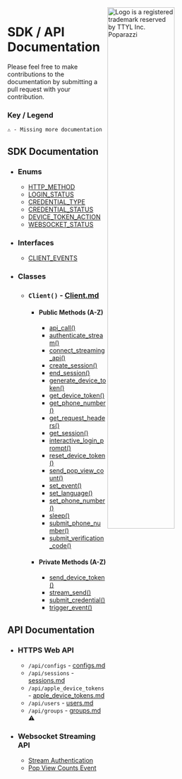 <img src="https://user-images.githubusercontent.com/33995146/169403681-6f3abfb0-10f4-4c2c-9ef4-fe7704142b58.jpg" alt="Logo is a registered trademark reserved by TTYL Inc. Poparazzi" align="right" width="55%"/>

# SDK / API Documentation
Please feel free to make contributions to the documentation by submitting a pull request with your contribution.

### Key / Legend
```
⚠ - Missing more documentation
```

## SDK Documentation

  - ### Enums
    - [HTTP_METHOD](sdk-docs/enums/HTTP_METHOD.md)
    - [LOGIN_STATUS](sdk-docs/enums/LOGIN_STATUS.md)
    - [CREDENTIAL_TYPE](sdk-docs/enums/CREDENTIAL_TYPE.md)
    - [CREDENTIAL_STATUS](sdk-docs/enums/CREDENTIAL_STATUS.md)
    - [DEVICE_TOKEN_ACTION](sdk-docs/enums/DEVICE_TOKEN_ACTION.md)
    - [WEBSOCKET_STATUS](sdk-docs/enums/WEBSOCKET_STATUS.md)
  - ### Interfaces
    - [CLIENT_EVENTS](sdk-docs/interfaces/CLIENT_EVENTS.md)
  - ### Classes
    - ### `Client()` - [Client.md](sdk-docs/classes/Client.md)
      - #### Public Methods (A-Z)
        - [api_call()](sdk-docs/classes/Client.md#api_call)
        - [authenticate_stream()](sdk-docs/classes/Client.md#authenticate_stream)
        - [connect_streaming_api()](sdk-docs/classes/Client.md#connect_streaming_api)
        - [create_session()](sdk-docs/classes/Client.md#create_session)
        - [end_session()](sdk-docs/classes/Client.md#end_session)
        - [generate_device_token()](sdk-docs/classes/Client.md#generate_device_token)
        - [get_device_token()](sdk-docs/classes/Client.md#get_device_token)
        - [get_phone_number()](sdk-docs/classes/Client.md#get_phone_number)
        - [get_request_headers()](sdk-docs/classes/Client.md#get_request_headers)
        - [get_session()](sdk-docs/classes/Client.md#get_session)
        - [interactive_login_prompt()](sdk-docs/classes/Client.md#interactive_login_prompt)
        - [reset_device_token()](sdk-docs/classes/Client.md#reset_device_token)
        - [send_pop_view_count()](sdk-docs/classes/Client.md#send_pop_view_count)
        - [set_event()](sdk-docs/classes/Client.md#set_event)
        - [set_language()](sdk-docs/classes/Client.md#set_language)
        - [set_phone_number()](sdk-docs/classes/Client.md#set_phone_number)
        - [sleep()](sdk-docs/classes/Client.md#sleep)
        - [submit_phone_number()](sdk-docs/classes/Client.md#submit_phone_number)
        - [submit_verification_code()](sdk-docs/classes/Client.md#submit_verification_code)
      - #### Private Methods (A-Z)
        - [send_device_token()](sdk-docs/classes/Client.md#send_device_token)
        - [stream_send()](sdk-docs/classes/Client.md#stream_send)
        - [submit_credential()](sdk-docs/classes/Client.md#submit_credential)
        - [trigger_event()](sdk-docs/classes/Client.md#trigger_event)

## API Documentation

  - ### HTTPS Web API
    - `/api/configs` - [configs.md](api-docs/configs.md)
    - `/api/sessions` - [sessions.md](api-docs/sessions.md)
    - `/api/apple_device_tokens` - [apple_device_tokens.md](api-docs/apple_device_tokens.md)
    - `/api/users` - [users.md](api-docs/users.md)
    - `/api/groups` - [groups.md](api-docs/groups.md) ⚠️
- ### Websocket Streaming API
  - [Stream Authentication](api-docs/websocket-stream.md#stream-authentication)
  - [Pop View Counts Event](api-docs/websocket-stream.md#pop-view-counts-event)